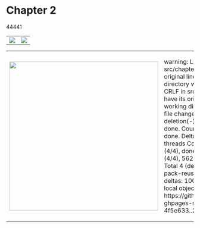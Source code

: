 # Chapter 2
44441

<table xmlns="http://www.w3.org/1999/html">
	<tr >
	    <td><img src="https://resize.indiatvnews.com/en/resize/newbucket/730_-/2020/04/eu2zm8ixqaaa09p-1586145604.jpg"></td> 
        <td><img src="https://www.campbells.com/wp-content/uploads/2020/06/Condensed-Can-Wordmark-926x1024.png"></td>
	</tr>
</table>

<table xmlns="http://www.w3.org/1999/html">
	<tr >
	    <td><img width="400" src="https://www.campbells.com/wp-content/uploads/2020/06/Condensed-Can-Wordmark-926x1024.png"></td> 
        <td>
			<p>warning: LF will be replaced by CRLF in src/chapter_2.md.
The file will have its original line endings in your working directory
warning: LF will be replaced by CRLF in src/chapter_2.md.
The file will have its original line endings in your working directory
[master 261ccc6] a
 1 file changed, 15 insertions(+), 1 deletion(-)
Enumerating objects: 7, done.
Counting objects: 100% (7/7), done.
Delta compression using up to 6 threads
Compressing objects: 100% (4/4), done.
Writing objects: 100% (4/4), 562 bytes | 562.00 KiB/s, done.
Total 4 (delta 2), reused 0 (delta 0), pack-reused 0
remote: Resolving deltas: 100% (2/2), completed with 2 local objects.
To https://github.com/moonbaseDelta/test-ghpages-mdbook.git
   4f5e633..261ccc6  master -> master
			</p>
		</td>
	</tr>
</table>
